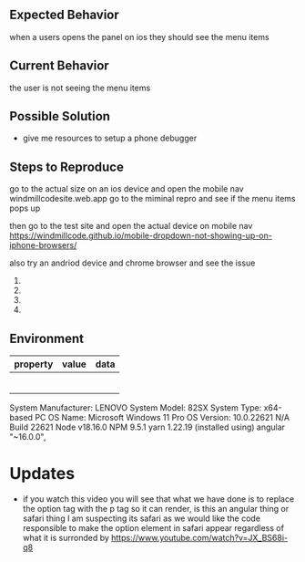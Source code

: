 
<!--- Provide a general summary of the issue in the Title above -->

## Expected Behavior
when a users opens the panel on ios they should see the menu items

<!--- Tell us what should happen -->

## Current Behavior
the user is not seeing the menu items

<!--- Tell us what happens instead of the expected behavior -->

## Possible Solution
* give me resources to setup a phone debugger


<!--- Not obligatory, but suggest a fix/reason for the bug, -->

## Steps to Reproduce
go to the actual size on an ios device and open the mobile nav
windmillcodesite.web.app
go to the miminal repro and see if the menu items pops up

then go to the test site and open the actual device on mobile nav
https://windmillcode.github.io/mobile-dropdown-not-showing-up-on-iphone-browsers/

also try an andriod device and chrome browser and see the issue

<!--- Provide a link to a live example, or an unambiguous set of steps to -->
<!--- reproduce this bug. Include code to reproduce, if relevant -->
1.
2.
3.
4.

## Environment
|property|value|data|
|:------|:------:|------|
||||
||||
||||
||||
||||
||||
System Manufacturer:       LENOVO
System Model:              82SX
System Type:               x64-based PC
OS Name:                   Microsoft Windows 11 Pro
OS Version:                10.0.22621 N/A Build 22621
Node                        v18.16.0
NPM                         9.5.1
yarn                       1.22.19 (installed using)
angular                     "~16.0.0",


# Updates
* if you watch this video you will see that what we have done is to replace the option tag with the p tag so it can render, is this an angular thing or safari thing I am suspecting its safari as we would like the code responsible to make the option element in safari appear regardless of what it is surronded by https://www.youtube.com/watch?v=JX_BS68i-q8
